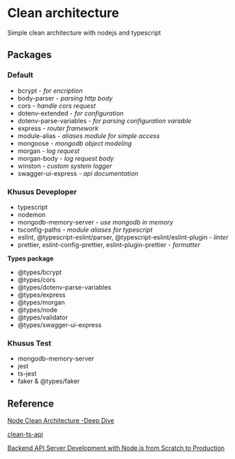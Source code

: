 # Clean architecture

Simple clean architecture with nodejs and typescript

## Packages

### Default

- bcrypt - _for encription_
- body-parser - _parsing http body_
- cors - _handle cors request_
- dotenv-extended - _for configuration_
- dotenv-parse-variables - _for parsing configuration variable_
- express - _router framework_
- module-alias - _aliases module for simple access_
- mongoose - _mongodb object modeling_
- morgan - _log request_
- morgan-body - _log request body_
- winston - _custom system logger_
- swagger-ui-express - _api documentation_

### Khusus Deveploper

- typescript
- nodemon
- mongodb-memory-server - _use mongodb in memory_
- tsconfig-paths - _module aliases for typescript_
- eslint, @typescript-eslint/parser,  @typescript-eslint/eslint-plugin - _linter_
- prettier, eslint-config-prettier, eslint-plugin-prettier - _formatter_


**Types package**

- @types/bcrypt
- @types/cors
- @types/dotenv-parse-variables
- @types/express
- @types/morgan
- @types/node
- @types/validator
- @types/swagger-ui-express

### Khusus Test

- mongodb-memory-server
- jest
- ts-jest
- faker & @types/faker

## Reference

[Node Clean Architecture -Deep Dive](https://roystack.home.blog/2019/10/22/node-clean-architecture-deep-dive)

[clean-ts-api](https://github.com/rmanguinho/clean-ts-api)

[Backend API Server Development with Node.js from Scratch to Production](https://losikov.medium.com/backend-api-server-development-with-node-js-from-scratch-to-production-fe3d3b860003)
